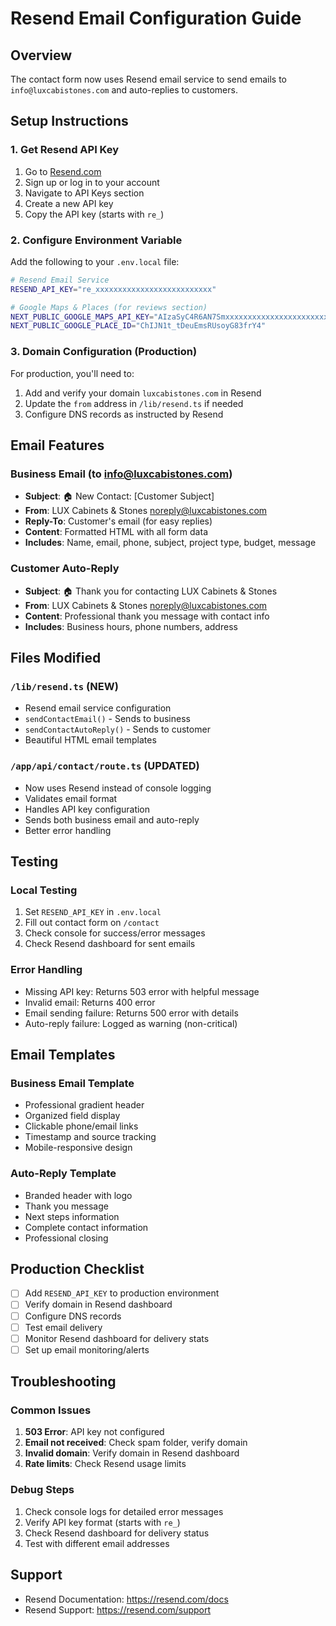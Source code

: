 # Resend Email Configuration Guide

## Overview

The contact form now uses Resend email service to send emails to `info@luxcabistones.com` and auto-replies to customers.

## Setup Instructions

### 1. Get Resend API Key

1. Go to [Resend.com](https://resend.com)
2. Sign up or log in to your account
3. Navigate to API Keys section
4. Create a new API key
5. Copy the API key (starts with `re_`)

### 2. Configure Environment Variable

Add the following to your `.env.local` file:

```bash
# Resend Email Service
RESEND_API_KEY="re_xxxxxxxxxxxxxxxxxxxxxxxxxx"

# Google Maps & Places (for reviews section)
NEXT_PUBLIC_GOOGLE_MAPS_API_KEY="AIzaSyC4R6AN7SmxxxxxxxxxxxxxxxxxxxxxxxxxxX"
NEXT_PUBLIC_GOOGLE_PLACE_ID="ChIJN1t_tDeuEmsRUsoyG83frY4"
```

### 3. Domain Configuration (Production)

For production, you'll need to:

1. Add and verify your domain `luxcabistones.com` in Resend
2. Update the `from` address in `/lib/resend.ts` if needed
3. Configure DNS records as instructed by Resend

## Email Features

### Business Email (to info@luxcabistones.com)

- **Subject**: 🏠 New Contact: [Customer Subject]
- **From**: LUX Cabinets & Stones <noreply@luxcabistones.com>
- **Reply-To**: Customer's email (for easy replies)
- **Content**: Formatted HTML with all form data
- **Includes**: Name, email, phone, subject, project type, budget, message

### Customer Auto-Reply

- **Subject**: 🏠 Thank you for contacting LUX Cabinets & Stones
- **From**: LUX Cabinets & Stones <noreply@luxcabistones.com>
- **Content**: Professional thank you message with contact info
- **Includes**: Business hours, phone numbers, address

## Files Modified

### `/lib/resend.ts` (NEW)

- Resend email service configuration
- `sendContactEmail()` - Sends to business
- `sendContactAutoReply()` - Sends to customer
- Beautiful HTML email templates

### `/app/api/contact/route.ts` (UPDATED)

- Now uses Resend instead of console logging
- Validates email format
- Handles API key configuration
- Sends both business email and auto-reply
- Better error handling

## Testing

### Local Testing

1. Set `RESEND_API_KEY` in `.env.local`
2. Fill out contact form on `/contact`
3. Check console for success/error messages
4. Check Resend dashboard for sent emails

### Error Handling

- Missing API key: Returns 503 error with helpful message
- Invalid email: Returns 400 error
- Email sending failure: Returns 500 error with details
- Auto-reply failure: Logged as warning (non-critical)

## Email Templates

### Business Email Template

- Professional gradient header
- Organized field display
- Clickable phone/email links
- Timestamp and source tracking
- Mobile-responsive design

### Auto-Reply Template

- Branded header with logo
- Thank you message
- Next steps information
- Complete contact information
- Professional closing

## Production Checklist

- [ ] Add `RESEND_API_KEY` to production environment
- [ ] Verify domain in Resend dashboard
- [ ] Configure DNS records
- [ ] Test email delivery
- [ ] Monitor Resend dashboard for delivery stats
- [ ] Set up email monitoring/alerts

## Troubleshooting

### Common Issues

1. **503 Error**: API key not configured
2. **Email not received**: Check spam folder, verify domain
3. **Invalid domain**: Verify domain in Resend dashboard
4. **Rate limits**: Check Resend usage limits

### Debug Steps

1. Check console logs for detailed error messages
2. Verify API key format (starts with `re_`)
3. Check Resend dashboard for delivery status
4. Test with different email addresses

## Support

- Resend Documentation: https://resend.com/docs
- Resend Support: https://resend.com/support
